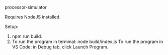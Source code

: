 processor-simulator

Requires NodeJS installed.

Setup:

1. npm run build.
2. To run the program in terminal: node build/index.js <relative path to program>
   To run the program in VS Code: in Debug tab, click Launch Program.
  

